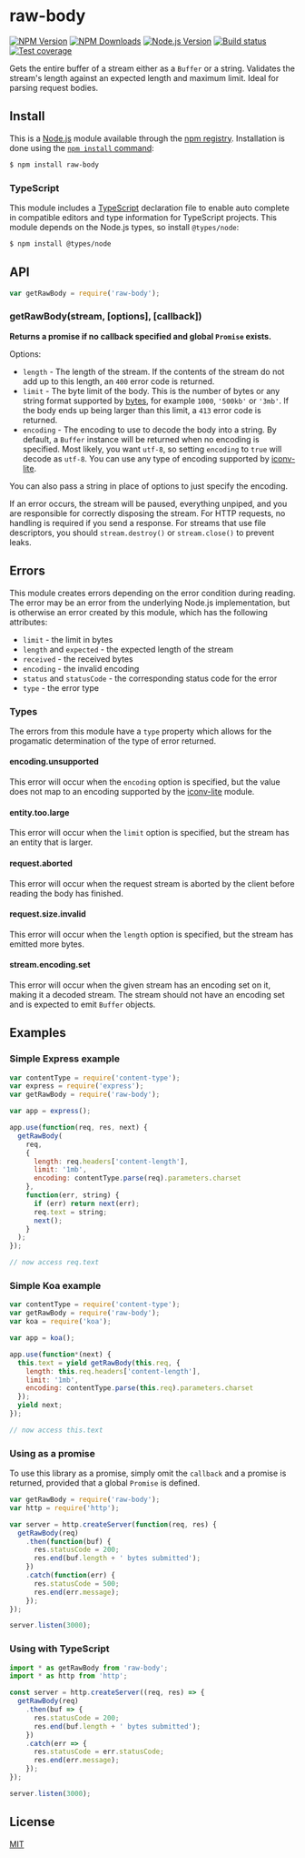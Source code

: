 # raw-body

[![NPM Version][npm-image]][npm-url] [![NPM Downloads][downloads-image]][downloads-url]
[![Node.js Version][node-version-image]][node-version-url] [![Build status][travis-image]][travis-url]
[![Test coverage][coveralls-image]][coveralls-url]

Gets the entire buffer of a stream either as a `Buffer` or a string. Validates the stream's length against an expected
length and maximum limit. Ideal for parsing request bodies.

## Install

This is a [Node.js](https://nodejs.org/en/) module available through the [npm registry](https://www.npmjs.com/).
Installation is done using the
[`npm install` command](https://docs.npmjs.com/getting-started/installing-npm-packages-locally):

```sh
$ npm install raw-body
```

### TypeScript

This module includes a [TypeScript](https://www.typescriptlang.org/) declaration file to enable auto complete in
compatible editors and type information for TypeScript projects. This module depends on the Node.js types, so install
`@types/node`:

```sh
$ npm install @types/node
```

## API

<!-- eslint-disable no-unused-vars -->

```js
var getRawBody = require('raw-body');
```

### getRawBody(stream, [options], [callback])

**Returns a promise if no callback specified and global `Promise` exists.**

Options:

- `length` - The length of the stream. If the contents of the stream do not add up to this length, an `400` error code
  is returned.
- `limit` - The byte limit of the body. This is the number of bytes or any string format supported by
  [bytes](https://www.npmjs.com/package/bytes), for example `1000`, `'500kb'` or `'3mb'`. If the body ends up being
  larger than this limit, a `413` error code is returned.
- `encoding` - The encoding to use to decode the body into a string. By default, a `Buffer` instance will be returned
  when no encoding is specified. Most likely, you want `utf-8`, so setting `encoding` to `true` will decode as `utf-8`.
  You can use any type of encoding supported by [iconv-lite](https://www.npmjs.org/package/iconv-lite#readme).

You can also pass a string in place of options to just specify the encoding.

If an error occurs, the stream will be paused, everything unpiped, and you are responsible for correctly disposing the
stream. For HTTP requests, no handling is required if you send a response. For streams that use file descriptors, you
should `stream.destroy()` or `stream.close()` to prevent leaks.

## Errors

This module creates errors depending on the error condition during reading. The error may be an error from the
underlying Node.js implementation, but is otherwise an error created by this module, which has the following attributes:

- `limit` - the limit in bytes
- `length` and `expected` - the expected length of the stream
- `received` - the received bytes
- `encoding` - the invalid encoding
- `status` and `statusCode` - the corresponding status code for the error
- `type` - the error type

### Types

The errors from this module have a `type` property which allows for the progamatic determination of the type of error
returned.

#### encoding.unsupported

This error will occur when the `encoding` option is specified, but the value does not map to an encoding supported by
the [iconv-lite](https://www.npmjs.org/package/iconv-lite#readme) module.

#### entity.too.large

This error will occur when the `limit` option is specified, but the stream has an entity that is larger.

#### request.aborted

This error will occur when the request stream is aborted by the client before reading the body has finished.

#### request.size.invalid

This error will occur when the `length` option is specified, but the stream has emitted more bytes.

#### stream.encoding.set

This error will occur when the given stream has an encoding set on it, making it a decoded stream. The stream should not
have an encoding set and is expected to emit `Buffer` objects.

## Examples

### Simple Express example

```js
var contentType = require('content-type');
var express = require('express');
var getRawBody = require('raw-body');

var app = express();

app.use(function(req, res, next) {
  getRawBody(
    req,
    {
      length: req.headers['content-length'],
      limit: '1mb',
      encoding: contentType.parse(req).parameters.charset
    },
    function(err, string) {
      if (err) return next(err);
      req.text = string;
      next();
    }
  );
});

// now access req.text
```

### Simple Koa example

```js
var contentType = require('content-type');
var getRawBody = require('raw-body');
var koa = require('koa');

var app = koa();

app.use(function*(next) {
  this.text = yield getRawBody(this.req, {
    length: this.req.headers['content-length'],
    limit: '1mb',
    encoding: contentType.parse(this.req).parameters.charset
  });
  yield next;
});

// now access this.text
```

### Using as a promise

To use this library as a promise, simply omit the `callback` and a promise is returned, provided that a global `Promise`
is defined.

```js
var getRawBody = require('raw-body');
var http = require('http');

var server = http.createServer(function(req, res) {
  getRawBody(req)
    .then(function(buf) {
      res.statusCode = 200;
      res.end(buf.length + ' bytes submitted');
    })
    .catch(function(err) {
      res.statusCode = 500;
      res.end(err.message);
    });
});

server.listen(3000);
```

### Using with TypeScript

```ts
import * as getRawBody from 'raw-body';
import * as http from 'http';

const server = http.createServer((req, res) => {
  getRawBody(req)
    .then(buf => {
      res.statusCode = 200;
      res.end(buf.length + ' bytes submitted');
    })
    .catch(err => {
      res.statusCode = err.statusCode;
      res.end(err.message);
    });
});

server.listen(3000);
```

## License

[MIT](LICENSE)

[npm-image]: https://img.shields.io/npm/v/raw-body.svg
[npm-url]: https://npmjs.org/package/raw-body
[node-version-image]: https://img.shields.io/node/v/raw-body.svg
[node-version-url]: https://nodejs.org/en/download/
[travis-image]: https://img.shields.io/travis/stream-utils/raw-body/master.svg
[travis-url]: https://travis-ci.org/stream-utils/raw-body
[coveralls-image]: https://img.shields.io/coveralls/stream-utils/raw-body/master.svg
[coveralls-url]: https://coveralls.io/r/stream-utils/raw-body?branch=master
[downloads-image]: https://img.shields.io/npm/dm/raw-body.svg
[downloads-url]: https://npmjs.org/package/raw-body
